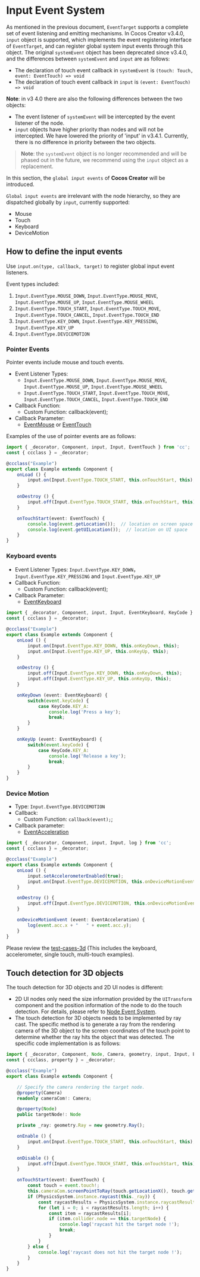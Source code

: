 # Input Event System

As mentioned in the previous document, `EventTarget` supports a complete set of event listening and emitting mechanisms. In Cocos Creator v3.4.0, `input` object is supported, which implements the event registering interface of `EventTarget`, and can register global system input events through this object. The original `systemEvent` object has been deprecated since v3.4.0, and the differences between `systemEvent` and `input` are as follows:

- The declaration of touch event callback in `systemEvent` is `(touch: Touch, event: EventTouch) => void`
- The declaration of touch event callback in `input` is `(event: EventTouch) => void`

__Note__: in v3 4.0 there are also the following differences between the two objects:
- The event listener of `systemEvent` will be intercepted by the event listener of the node.
- `input` objects have higher priority than nodes and will not be intercepted.
We have lowered the priority of 'input' in v3.4.1. Currently, there is no difference in priority between the two objects.

> __Note__: the `systemEvent` object is no longer recommended and will be phased out in the future, we recommend using the `input` object as a replacement.

In this section, the `global input events` of __Cocos Creator__ will be introduced.

`Global input events` are irrelevant with the node hierarchy, so they are dispatched globally by `input`, currently supported:

- Mouse
- Touch
- Keyboard 
- DeviceMotion

## How to define the input events

Use `input.on(type, callback, target)` to register global input event listeners.

Event types included:

1. `Input.EventType.MOUSE_DOWN`, `Input.EventType.MOUSE_MOVE`, `Input.EventType.MOUSE_UP`, `Input.EventType.MOUSE_WHEEL`
2. `Input.EventType.TOUCH_START`, `Input.EventType.TOUCH_MOVE`, `Input.EventType.TOUCH_CANCEL`, `Input.EventType.TOUCH_END`
3. `Input.EventType.KEY_DOWN`, `Input.EventType.KEY_PRESSING`, `Input.EventType.KEY_UP`
4. `Input.EventType.DEVICEMOTION`

### Pointer Events

Pointer events include mouse and touch events.

- Event Listener Types:
    - `Input.EventType.MOUSE_DOWN`, `Input.EventType.MOUSE_MOVE`, `Input.EventType.MOUSE_UP`, `Input.EventType.MOUSE_WHEEL`
    - `Input.EventType.TOUCH_START`, `Input.EventType.TOUCH_MOVE`, `Input.EventType.TOUCH_CANCEL`, `Input.EventType.TOUCH_END`
- Callback Function:
    - Custom Function: callback(event);
- Callback Parameter:
    - [EventMouse](__APIDOC__/en/#/docs/3.4/en/cocos-input-types-event/Class/EventMouse) or [EventTouch](__APIDOC__/en/#/docs/3.4/en/cocos-input-types-event/Class/EventTouch)

Examples of the use of pointer events are as follows:

```ts
import { _decorator, Component, input, Input, EventTouch } from 'cc';
const { ccclass } = _decorator;

@ccclass("Example")
export class Example extends Component {
    onLoad () {
        input.on(Input.EventType.TOUCH_START, this.onTouchStart, this);
    }

    onDestroy () {
        input.off(Input.EventType.TOUCH_START, this.onTouchStart, this);
    }

    onTouchStart(event: EventTouch) {
        console.log(event.getLocation());  // location on screen space
        console.log(event.getUILocation());  // location on UI space
    }
}
```

### Keyboard events

- Event Listener Types: `Input.EventType.KEY_DOWN`，`Input.EventType.KEY_PRESSING` and `Input.EventType.KEY_UP`
- Callback Function:
    - Custom Function: callback(event);
- Callback Parameter:
    - [EventKeyboard](__APIDOC__/en/#/docs/3.4/en/event/Class/EventKeyboard)

```ts
import { _decorator, Component, input, Input, EventKeyboard, KeyCode } from 'cc';
const { ccclass } = _decorator;

@ccclass("Example")
export class Example extends Component {
    onLoad () {
        input.on(Input.EventType.KEY_DOWN, this.onKeyDown, this);
        input.on(Input.EventType.KEY_UP, this.onKeyUp, this);
    }

    onDestroy () {
        input.off(Input.EventType.KEY_DOWN, this.onKeyDown, this);
        input.off(Input.EventType.KEY_UP, this.onKeyUp, this);
    }

    onKeyDown (event: EventKeyboard) {
        switch(event.keyCode) {
            case KeyCode.KEY_A:
                console.log('Press a key');
                break;
        }
    }

    onKeyUp (event: EventKeyboard) {
        switch(event.keyCode) {
            case KeyCode.KEY_A:
                console.log('Release a key');
                break;
        }
    }
}
```

### Device Motion

- Type: `Input.EventType.DEVICEMOTION`
- Callback:
  - Custom Function: `callback(event);`;
- Callback parameter:
  - [EventAcceleration](__APIDOC__/en/#/docs/3.4/en/cocos-input-types-event/Class/EventAcceleration)

```ts
import { _decorator, Component, input, Input, log } from 'cc';
const { ccclass } = _decorator;

@ccclass("Example")
export class Example extends Component {
    onLoad () {
        input.setAccelerometerEnabled(true);
        input.on(Input.EventType.DEVICEMOTION, this.onDeviceMotionEvent, this);
    }

    onDestroy () {
        input.off(Input.EventType.DEVICEMOTION, this.onDeviceMotionEvent, this);
    }

    onDeviceMotionEvent (event: EventAcceleration) {
        log(event.acc.x + "   " + event.acc.y);
    }
}
```

Please review the [test-cases-3d](https://github.com/cocos-creator/test-cases-3d/tree/v3.4/assets/cases/event) (This includes the keyboard, accelerometer, single  touch, multi-touch examples).

## Touch detection for 3D objects

The touch detection for 3D objects and 2D UI nodes is different:

- 2D UI nodes only need the size information provided by the `UITransform` component and the position information of the node to do the touch detection. For details, please refer to [Node Event System](event-node.ts). 
- The touch detection for 3D objects needs to be implemented by ray cast. The specific method is to generate a ray from the rendering camera of the 3D object to the screen coordinates of the touch point to determine whether the ray hits the object that was detected. The specific code implementation is as follows: 

```ts
import { _decorator, Component, Node, Camera, geometry, input, Input, EventTouch, PhysicsSystem } from 'cc';
const { ccclass, property } = _decorator;

@ccclass("Example")
export class Example extends Component {

    // Specify the camera rendering the target node.
    @property(Camera)
    readonly cameraCom!: Camera;

    @property(Node)
    public targetNode!: Node

    private _ray: geometry.Ray = new geometry.Ray();

    onEnable () {
        input.on(Input.EventType.TOUCH_START, this.onTouchStart, this);
    }

    onDisable () {
        input.off(Input.EventType.TOUCH_START, this.onTouchStart, this);
    }

    onTouchStart(event: EventTouch) {
        const touch = event.touch!;
        this.cameraCom.screenPointToRay(touch.getLocationX(), touch.getLocationY(), this._ray);
        if (PhysicsSystem.instance.raycast(this._ray)) {
            const raycastResults = PhysicsSystem.instance.raycastResults;
            for (let i = 0; i < raycastResults.length; i++) {
                const item = raycastResults[i];
                if (item.collider.node == this.targetNode) {
                    console.log('raycast hit the target node !');
                    break;
                }
            }
        } else {
            console.log('raycast does not hit the target node !');
        }
    }
}
```
